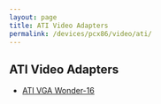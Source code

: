 ```yaml
---
layout: page
title: ATI Video Adapters
permalink: /devices/pcx86/video/ati/
---
```


ATI Video Adapters
---

* [ATI VGA Wonder-16](vga/)

